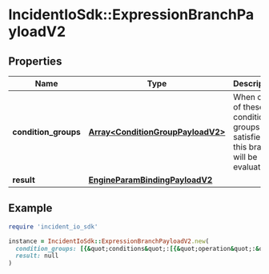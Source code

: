 # IncidentIoSdk::ExpressionBranchPayloadV2

## Properties

| Name | Type | Description | Notes |
| ---- | ---- | ----------- | ----- |
| **condition_groups** | [**Array&lt;ConditionGroupPayloadV2&gt;**](ConditionGroupPayloadV2.md) | When one of these condition groups are satisfied, this branch will be evaluated |  |
| **result** | [**EngineParamBindingPayloadV2**](EngineParamBindingPayloadV2.md) |  |  |

## Example

```ruby
require 'incident_io_sdk'

instance = IncidentIoSdk::ExpressionBranchPayloadV2.new(
  condition_groups: [{&quot;conditions&quot;:[{&quot;operation&quot;:&quot;one_of&quot;,&quot;param_bindings&quot;:[{&quot;array_value&quot;:[{&quot;literal&quot;:&quot;SEV123&quot;,&quot;reference&quot;:&quot;incident.severity&quot;}],&quot;value&quot;:{&quot;literal&quot;:&quot;SEV123&quot;,&quot;reference&quot;:&quot;incident.severity&quot;}}],&quot;subject&quot;:&quot;incident.severity&quot;}]}],
  result: null
)
```

